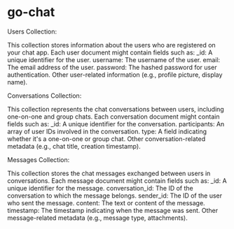 # go-chat

Users Collection:

This collection stores information about the users who are registered on your chat app.
Each user document might contain fields such as:
\_id: A unique identifier for the user.
username: The username of the user.
email: The email address of the user.
password: The hashed password for user authentication.
Other user-related information (e.g., profile picture, display name).

Conversations Collection:

This collection represents the chat conversations between users, including one-on-one and group chats.
Each conversation document might contain fields such as:
\_id: A unique identifier for the conversation.
participants: An array of user IDs involved in the conversation.
type: A field indicating whether it's a one-on-one or group chat.
Other conversation-related metadata (e.g., chat title, creation timestamp).

Messages Collection:

This collection stores the chat messages exchanged between users in conversations.
Each message document might contain fields such as:
\_id: A unique identifier for the message.
conversation_id: The ID of the conversation to which the message belongs.
sender_id: The ID of the user who sent the message.
content: The text or content of the message.
timestamp: The timestamp indicating when the message was sent.
Other message-related metadata (e.g., message type, attachments).
